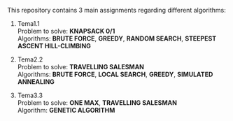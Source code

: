This repository contains 3 main assignments regarding different algorithms:  
1. Tema1.1  
     Problem to solve: **KNAPSACK 0/1**  
     Algorithms: **BRUTE FORCE**, **GREEDY**, **RANDOM SEARCH**, **STEEPEST ASCENT HILL-CLIMBING**  

2. Tema2.2  
     Problem to solve: **TRAVELLING SALESMAN**  
     Algorithms: **BRUTE FORCE**, **LOCAL SEARCH**, **GREEDY**, **SIMULATED ANNEALING**  

3. Tema3.3  
     Problem to solve: **ONE MAX**, **TRAVELLING SALESMAN**   
     Algorithm: **GENETIC ALGORITHM**